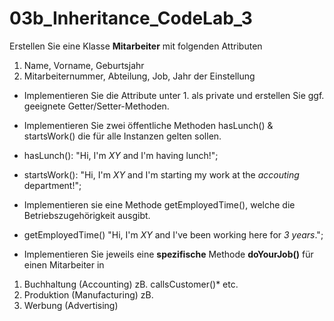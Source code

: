 # 03b_Inheritance_CodeLab_3

Erstellen Sie eine Klasse **Mitarbeiter** mit folgenden Attributen

1. Name, Vorname, Geburtsjahr
2. Mitarbeiternummer, Abteilung, Job, Jahr der Einstellung

- Implementieren Sie die Attribute unter 1. als private und erstellen Sie ggf. geeignete Getter/Setter-Methoden.
- Implementieren Sie zwei öffentliche Methoden hasLunch() & startsWork() die für alle Instanzen gelten sollen.

- hasLunch(): "Hi, I'm *XY* and I'm having lunch!";
- startsWork(): "Hi, I'm *XY* and I'm starting my work at the *accouting* department!";

- Implementieren sie eine Methode getEmployedTime(), welche die Betriebszugehörigkeit ausgibt.
- getEmployedTime() "Hi, I'm  *XY*  and I've been working here for *3 years*.";	

- Implementieren Sie jeweils eine **spezifische** Methode **doYourJob()** für einen Mitarbeiter in

1. Buchhaltung (Accounting) zB. callsCustomer()* etc.
2. Produktion (Manufacturing) zB. 
3. Werbung (Advertising)


